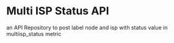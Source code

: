 # Multi ISP Status API

an API Repository to post label node and isp with status value in multiisp_status metric
